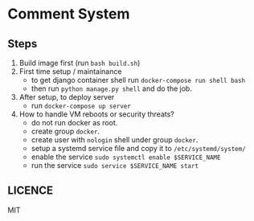 # Comment System

## Steps
1. Build image first (run `bash build.sh`)
2. First time setup / maintainance
    - to get django container shell run `docker-compose run shell bash`
    - then run `python manage.py shell` and do the job.
3. After setup, to deploy server
    - run `docker-compose up server`
4. How to handle VM reboots or security threats?
    - do not run docker as root.
    - create group `docker`.
    - create user with `nologin` shell under group `docker`.
    - setup a systemd service file and copy it to `/etc/systemd/system/`
    - enable the service `sudo systemctl enable $SERVICE_NAME`
    - run the service `sudo service $SERVICE_NAME start`

## LICENCE
MIT
